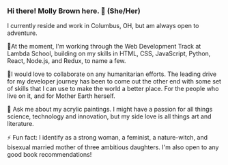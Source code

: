 ### Hi there! Molly Brown here. 👋 (She/Her)

I currently reside and work in Columbus, OH, but am always open to adventure. 

🌱At the moment, I'm working through the Web Development Track at Lambda School, building on my skills in HTML, CSS, JavaScript, Python, React, Node.js, and Redux, to name a few.

👯I would love to collaborate on any humanitarian efforts. The leading drive for my developer journey has been to come out the other end with some set of skills that I can use to make the world a better place. For the people who live on it, and for Mother Earth herself. 

💬 Ask me about my acrylic paintings. I might have a passion for all things science, technology and innovation, but my side love is all things art and literature. 

⚡ Fun fact: I identify as a strong woman, a feminist, a nature-witch, and bisexual married mother of three ambitious daughters. I'm also open to any good book recommendations! 


